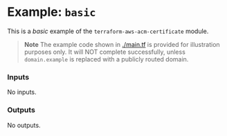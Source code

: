 # Example: `basic`

This is a _basic_ example of the `terraform-aws-acm-certificate` module.

> **Note**
> The example code shown in [./main.tf](./main.tf) is provided for illustration purposes only.
> It will NOT complete successfully, unless `domain.example` is replaced with a publicly routed domain.

<!-- BEGIN_TF_DOCS -->
### Inputs

No inputs.

### Outputs

No outputs.
<!-- END_TF_DOCS -->
